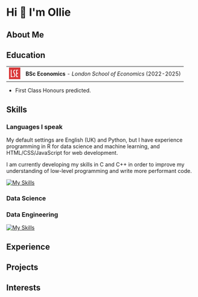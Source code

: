 # Hi 👋 I'm Ollie

## About Me

## Education

<table>
  <tr>
    <td width="30px">
      <a href="https://www.lse.ac.uk/study-at-lse/undergraduate/bsc-economics">
        <img src='./LSE_Logo.png' width="30">
      </a>
    </td>
    <td>
      <strong>BSc Economics</strong> - <em>London School of Economics</em> (2022-2025)
    </td>
  </tr>
</table>

- First Class Honours predicted.

## Skills

### Languages I speak

My default settings are English (UK) and Python, but I have experience programming in R for data science and machine learning, and HTML/CSS/JavaScript for web development.

I am currently developing my skills in C and C++ in order to improve my understanding of low-level programming and write more performant code.

[![My Skills](https://skillicons.dev/icons?i=py,c,r,html,css,js)](https://skillicons.dev)

### Data Science

### Data Engineering

[![My Skills](https://skillicons.dev/icons?i=mongodb,postgres,gcp,firebase)](https://skillicons.dev)

## Experience

## Projects

## Interests